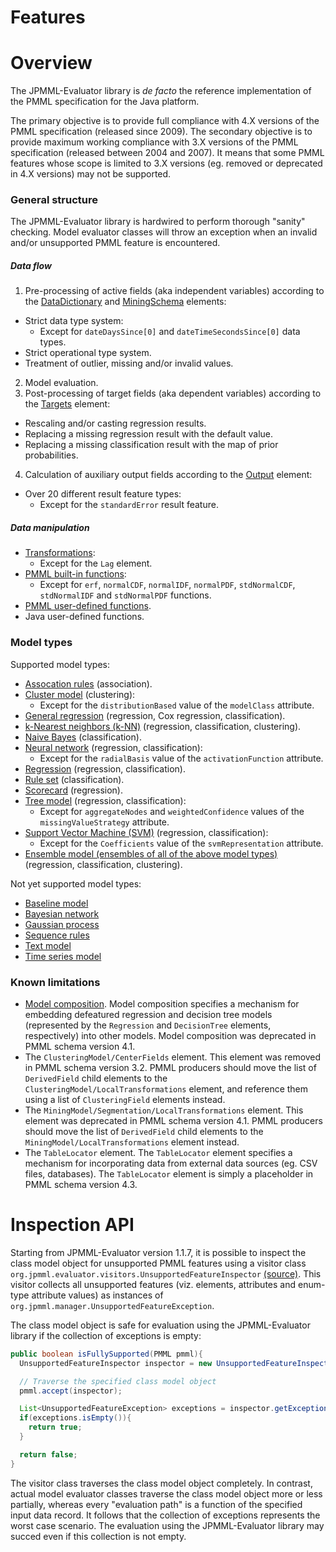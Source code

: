 Features
========

# Overview #

The JPMML-Evaluator library is *de facto* the reference implementation of the PMML specification for the Java platform.

The primary objective is to provide full compliance with 4.X versions of the PMML specification (released since 2009). The secondary objective is to provide maximum working compliance with 3.X versions of the PMML specification (released between 2004 and 2007). It means that some PMML features whose scope is limited to 3.X versions (eg. removed or deprecated in 4.X versions) may not be supported.

### General structure ###

The JPMML-Evaluator library is hardwired to perform thorough "sanity" checking. Model evaluator classes will throw an exception when an invalid and/or unsupported PMML feature is encountered.

##### Data flow #####

1. Pre-processing of active fields (aka independent variables) according to the [DataDictionary](http://www.dmg.org/pmml/v4-3/DataDictionary.html) and [MiningSchema](http://www.dmg.org/pmml/v4-3/MiningSchema.html) elements:
  * Strict data type system:
    * Except for `dateDaysSince[0]` and `dateTimeSecondsSince[0]` data types.
  * Strict operational type system.
  * Treatment of outlier, missing and/or invalid values.
2. Model evaluation.
3. Post-processing of target fields (aka dependent variables) according to the [Targets](http://www.dmg.org/pmml/v4-3/Targets.html) element:
  * Rescaling and/or casting regression results.
  * Replacing a missing regression result with the default value.
  * Replacing a missing classification result with the map of prior probabilities.
4. Calculation of auxiliary output fields according to the [Output](http://www.dmg.org/pmml/v4-3/Output.html) element:
  * Over 20 different result feature types:
    * Except for the `standardError` result feature.

##### Data manipulation #####

* [Transformations](http://www.dmg.org/pmml/v4-3/Transformations.html):
  * Except for the `Lag` element.
* [PMML built-in functions](http://www.dmg.org/pmml/v4-3/BuiltinFunctions.html):
  * Except for `erf`, `normalCDF`, `normalIDF`, `normalPDF`, `stdNormalCDF`, `stdNormalIDF` and `stdNormalPDF` functions.
* [PMML user-defined functions](http://www.dmg.org/pmml/v4-3/Functions.html).
* Java user-defined functions.

### Model types ###

Supported model types:

* [Assocation rules](http://www.dmg.org/pmml/v4-3/AssociationRules.html) (association).
* [Cluster model](http://www.dmg.org/pmml/v4-3/ClusteringModel.html) (clustering):
  * Except for the `distributionBased` value of the `modelClass` attribute.
* [General regression](http://www.dmg.org/pmml/v4-3/GeneralRegression.html) (regression, Cox regression, classification).
* [k-Nearest neighbors (k-NN)](http://www.dmg.org/pmml/v4-3/KNN.html) (regression, classification, clustering).
* [Naive Bayes](http://www.dmg.org/pmml/v4-3/NaiveBayes.html) (classification).
* [Neural network](http://www.dmg.org/pmml/v4-3/NeuralNetwork.html) (regression, classification):
  * Except for the `radialBasis` value of the `activationFunction` attribute.
* [Regression](http://www.dmg.org/pmml/v4-3/Regression.html) (regression, classification).
* [Rule set](http://www.dmg.org/pmml/v4-3/RuleSet.html) (classification).
* [Scorecard](http://www.dmg.org/pmml/v4-3/Scorecard.html) (regression).
* [Tree model](http://www.dmg.org/pmml/v4-3/TreeModel.html) (regression, classification):
  * Except for `aggregateNodes` and `weightedConfidence` values of the `missingValueStrategy` attribute.
* [Support Vector Machine (SVM)](http://www.dmg.org/pmml/v4-3/SupportVectorMachine.html) (regression, classification):
  * Except for the `Coefficients` value of the `svmRepresentation` attribute.
* [Ensemble model (ensembles of all of the above model types)](http://www.dmg.org/pmml/v4-3/MultipleModels.html) (regression, classification, clustering).

Not yet supported model types:

* [Baseline model](http://www.dmg.org/pmml/v4-3/BaselineModel.html)
* [Bayesian network](http://dmg.org/pmml/v4-3/BayesianNetwork.html)
* [Gaussian process](http://dmg.org/pmml/v4-3/GaussianProcess.html)
* [Sequence rules](http://www.dmg.org/pmml/v4-3/Sequence.html)
* [Text model](http://www.dmg.org/pmml/v4-3/Text.html)
* [Time series model](http://www.dmg.org/pmml/v4-3/TimeSeriesModel.html)

### Known limitations ###

* [Model composition](http://www.dmg.org/pmml/v4-3/MultipleModels.html). Model composition specifies a mechanism for embedding defeatured regression and decision tree models (represented by the `Regression` and `DecisionTree` elements, respectively) into other models. Model composition was deprecated in PMML schema version 4.1.
* The `ClusteringModel/CenterFields` element. This element was removed in PMML schema version 3.2. PMML producers should move the list of `DerivedField` child elements to the `ClusteringModel/LocalTransformations` element, and reference them using a list of `ClusteringField` elements instead.
* The `MiningModel/Segmentation/LocalTransformations` element. This element was deprecated in PMML schema version 4.1. PMML producers should move the list of `DerivedField` child elements to the `MiningModel/LocalTransformations` element instead.
* The `TableLocator` element. The `TableLocator` element specifies a mechanism for incorporating data from external data sources (eg. CSV files, databases). The `TableLocator` element is simply a placeholder in PMML schema version 4.3.

# Inspection API #

Starting from JPMML-Evaluator version 1.1.7, it is possible to inspect the class model object for unsupported PMML features using a visitor class `org.jpmml.evaluator.visitors.UnsupportedFeatureInspector` [(source)](https://github.com/jpmml/jpmml-evaluator/blob/master/pmml-evaluator/src/main/java/org/jpmml/evaluator/visitors/UnsupportedFeatureInspector.java). This visitor collects all unsupported features (viz. elements, attributes and enum-type attribute values) as instances of `org.jpmml.manager.UnsupportedFeatureException`.

The class model object is safe for evaluation using the JPMML-Evaluator library if the collection of exceptions is empty:
```java
public boolean isFullySupported(PMML pmml){
  UnsupportedFeatureInspector inspector = new UnsupportedFeatureInspector();

  // Traverse the specified class model object
  pmml.accept(inspector);

  List<UnsupportedFeatureException> exceptions = inspector.getExceptions();
  if(exceptions.isEmpty()){
    return true;
  }

  return false;
}
```

The visitor class traverses the class model object completely. In contrast, actual model evaluator classes traverse the class model object more or less partially, whereas every "evaluation path" is a function of the specified input data record. It follows that the collection of exceptions represents the worst case scenario. The evaluation using the JPMML-Evaluator library may succed even if this collection is not empty.
